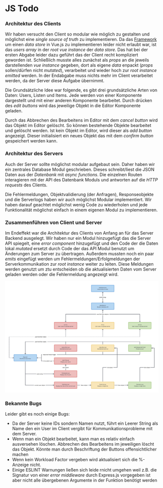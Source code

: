 # JS Todo

### Architektur des Clients

Wir haben versucht den Client so modular wie möglich zu gestalten und möglichst eine *single source of truth* zu implementieren. Da das [Framework](https://vuex.vuejs.org) um einen *data store* in Vue.js zu implementieren leider nicht erlaubt war, ist das *users array* in der *root vue instance* der *data store*. Das hat bei der ersten Abgabe leider dazu geführt das der Client recht kompliziert geworden ist. Schließlich musste alles zunächst als *props* an die jeweils darstellenden *vue instance* gegeben, dort als eigene *data* enpackt (*props* sollen/dürfen nicht *mutated*), verarbeitet und wieder hoch zur *root instance emitted* werden. In der Endabgabe muss nichts mehr im Client verarbeitet werden, da der Server diese Aufgabe übernimmt.

Die Grundsätzliche Idee war folgende, es gibt drei grundsätzliche Arten von Daten: Users, Listen und Items. Jede werden von einer Komponente dargestellt und mit einer anderen Komponente bearbeitet. Durch drücken des *edit buttons* wird das jeweilige Objekt in die Editor Komponente geladen. 

Durch das Abbrechen des Bearbeitens im Editor mit dem *cancel button* wird das Objekt im Editor gelöscht. So können bestehende Objekte bearbeitet und gelöscht werden. Ist kein Objekt im Editor, wird dieser als *add button* angezeigt. Dieser initialisiert ein neues Objekt das mit dem *confirm button* gespeichert werden kann.

### Architektur des Servers

Auch der Server sollte möglichst modular aufgebaut sein. Daher haben wir ein zentrales Database Modul geschrieben. Dieses schreibt/liest die JSON Daten aus der *Datenbank* mit *async functions*. Die einzelnen Routen interagieren mit der API des Datenbank Moduls und antworten auf die *HTTP requests* des Clients. 

Die Fehlermeldungen, Objektvalidierung (der Anfragen), Responseobjekte und die Serverlogs haben wir auch möglichst Modular implementiert. Wir haben darauf geachtet möglichst wenig Code zu wiederholen und jede Funktionalität möglichst einfach in einem eigenen Modul zu implementieren. 

### Zusammenführen von Client und Server

Im Endeffekt war die Architektur des Clients von Anfang an für das Server Backend ausgelegt. Wir haben nur ein Modul hinzugefügt das die Server API spiegelt, eine *error component* hinzugefügt und den Code der die Daten lokal *mutated* ersetzt durch Code der das API Modul benutzt um Änderungen zum Server zu übertragen. Außerdem mussten noch ein paar *emits* eingefügt werden um Fehlermeldungen/Erfolgmeldungen der Serverkommunikation zur *root instance* weiter zu leiten. Diese Meldungen werden genutzt um ztu entscheiden ob die aktualisierten Daten vom Server geladen werden oder die Fehlermeldung angezeigt wird.

![](./jstodo-architecture.png)

### Bekannte Bugs

Leider gibt es noch einige Bugs:

- Da der Server keine IDs sondern Namen nutzt, führt ein Leerer String als Name den ein User im Client vergibt für Kommunikationsprobleme mit dem Server.
- Wenn man ein Objekt bearbeitet, kann man es relativ einfach ausversehen löschen. Abbrechen des Bearbeitens im jeweiligen löscht das Objekt. Könnte man durch Beschriftung der Buttons offensichtlicher machen
- Wenn kein Workload Factor vergeben wird aktualisiert sich die %-Anzeige nicht.
- Einige ESLINT Warnungen ließen sich leide rnicht umgehen weil z.B. die Signatur von einer *error middleware* durch Express.js vorgegeben ist aber nicht alle übergebenen Argumente in der Funktion benötigt werden